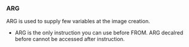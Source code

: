### ARG

ARG is used to supply few variables at the image creation.
* ARG is the only instruction you can use before FROM.
ARG decalred before cannot be accessed after instruction. 